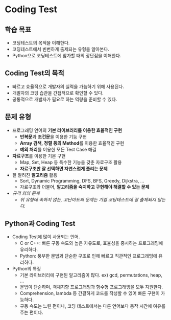 # Coding Test

## 학습 목표

- 코딩테스트의 목적을 이해한다.
- 코딩테스트에서 빈번하게 출제되는 유형을 알아본다.
- Python으로 코딩테스트에 참가할 때의 장단점을 이해한다.

## Coding Test의 목적

- 빠르고 효율적으로 개발자의 실력을 가늠하기 위해 사용된다.
- 개발자의 코딩 습관을 간접적으로 확인할 수 있다.
- 공통적으로 개발자가 필요로 하는 역량을 준비할 수 있다.

## 문제 유형

- 프로그래밍 언어의 **기본 라이브러리를 이용한 효율적인 구현**
  - **반복문**과 **조건문**을 이용한 기능 구현
  - **Array 검색, 정렬 등의 Method**를 이용한 효율적인 구현
  - **예외 처리**를 이용한 모든 Test Case 해결
- **자료구조**를 이용한 기본 구현
  - Map, Set, Heap 등 특수한 기능을 갖춘 자료구조 활용
  - **자료구조만 잘 선택하면 자연스럽게 풀리는 문제**
- 잘 알려진 **알고리즘** 활용
  - Sort, Dynamic Programming, DFS, BFS, Greedy, Dijkstra, ...
  - 자료구조와 더불어, **알고리즘을 숙지하고 구현해야 해결할 수 있는 문제**
- *규격 외의 문제*
  - *위 유형에 속하지 않는, 고난이도의 문제는 기업 코딩테스트에 잘 출제되지 않는다.*

## Python과 Coding Test

- Coding Test에 많이 사용되는 언어.
  - C or C++: 빠른 구동 속도와 높은 자유도로, 효율성을 중시하는 프로그래밍에 유리하다.
  - Python: 풍부한 문법과 단순한 구조로 인해 빠르고 직관적인 프로그래밍에 유리하다.
- Python의 특징
  - 기본 라이브러리에 구현된 알고리즘이 많다. ex) gcd, permutations, heap, ...
  - 문법이 단순하며, 객체지향 프로그래밍과 함수형 프로그래밍을 모두 지원한다.
  - Comprehension, lambda 등 간결하게 코드를 작성할 수 있어 빠른 구현이 가능하다.
  - 구동 속도는 느린 편이나, 코딩 테스트에서는 다른 언어보다 동작 시간에 여유를 주는 편이다.
